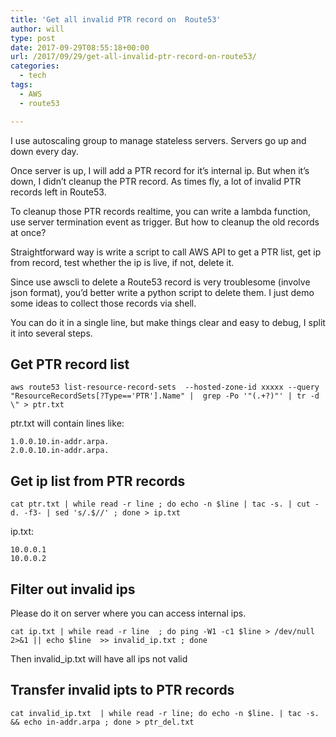 ```yaml
---
title: 'Get all invalid PTR record on  Route53'
author: will
type: post
date: 2017-09-29T08:55:18+00:00
url: /2017/09/29/get-all-invalid-ptr-record-on-route53/
categories:
  - tech
tags:
  - AWS
  - route53

---
```

I use autoscaling group to manage stateless servers. Servers go up and down every day.

Once server is up, I will add a PTR record for it&#8217;s internal ip. But when it&#8217;s down, I didn&#8217;t cleanup the PTR record. As times fly, a lot of invalid PTR records left in Route53.

To cleanup those PTR records realtime, you can write a lambda function, use server termination event as trigger. But how to cleanup the old records at once?

Straightforward way is write a script to call AWS API to get a PTR list, get ip from record, test whether the ip is live, if not, delete it.

Since use awscli to delete a Route53 record is very troublesome (involve json format), you&#8217;d better write a python script to delete them. I just demo some ideas to collect those records via shell.

You can do it in a single line, but make things clear and easy to debug, I split it into several steps.

## Get PTR record list

    aws route53 list-resource-record-sets  --hosted-zone-id xxxxx --query "ResourceRecordSets[?Type=='PTR'].Name" |  grep -Po '"(.+?)"' | tr -d \" > ptr.txt
    

ptr.txt will contain lines like:

    1.0.0.10.in-addr.arpa.
    2.0.0.10.in-addr.arpa.
    

## Get ip list from PTR records

    cat ptr.txt | while read -r line ; do echo -n $line | tac -s. | cut -d. -f3- | sed 's/.$//' ; done > ip.txt
    

ip.txt:

    10.0.0.1
    10.0.0.2
    

## Filter out invalid ips

Please do it on server where you can access internal ips.

    cat ip.txt | while read -r line  ; do ping -W1 -c1 $line > /dev/null  2>&1 || echo $line  >> invalid_ip.txt ; done
    

Then invalid_ip.txt will have all ips not valid

## Transfer invalid ipts to PTR records

    cat invalid_ip.txt  | while read -r line; do echo -n $line. | tac -s. && echo in-addr.arpa ; done > ptr_del.txt
